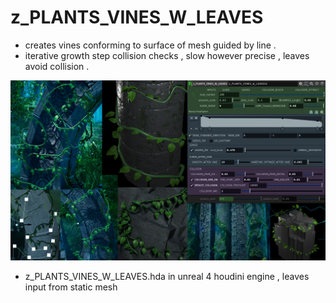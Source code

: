 # z_PLANTS_VINES_W_LEAVES
- creates vines conforming to surface of mesh guided by line .
- iterative growth step collision checks , slow however precise , leaves avoid collision  .

![z_PLANTS_VINES_W_LEAVES](https://raw.githubusercontent.com/CorvaeOboro/zenv/master/hip/z_PLANTS_VINES_W_LEAVES/z_PLANTS_VINES_W_LEAVES.jpg?raw=true "z_PLANTS_VINES_W_LEAVES")

- z_PLANTS_VINES_W_LEAVES.hda in unreal 4 houdini engine , leaves input from static mesh 